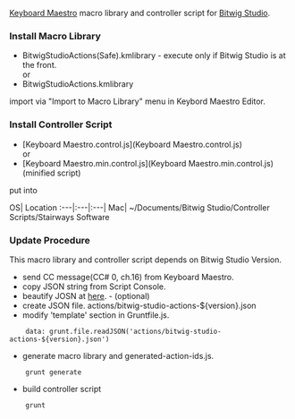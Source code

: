 [Keyboard Maestro](http://www.keyboardmaestro.com/main/) macro library and controller script for [Bitwig Studio](http://www.bitwig.com/en/bitwig-studio/overview.html).


### Install Macro Library
- BitwigStudioActions(Safe).kmlibrary - execute only if Bitwig Studio is at the front.
<br/>or
- BitwigStudioActions.kmlibrary

import via "Import to Macro Library" menu in Keybord Maestro Editor.


### Install Controller Script
- [Keyboard Maestro.control.js](Keyboard Maestro.control.js)
<br/>or
- [Keyboard Maestro.min.control.js](Keyboard Maestro.min.control.js) (minified script)

put into

OS| Location
:---|:---|:---|
Mac| ~/Documents/Bitwig Studio/Controller Scripts/Stairways Software


### Update Procedure
This macro library and controller script depends on Bitwig Studio Version.

- send CC message(CC# 0, ch.16) from Keyboard Maestro.
- copy JSON string from Script Console.
- beautify JOSN at [here](http://archive.dojotoolkit.org/nightly/checkout/dojox/gfx/demos/beautify.html). - (optional)
- create JSON file. actions/bitwig-studio-actions-${version}.json
- modify 'template' section in Gruntfile.js.
```
    data: grunt.file.readJSON('actions/bitwig-studio-actions-${version}.json')
```
- generate macro library and generated-action-ids.js.
```
    grunt generate
```
- build controller script
```
    grunt
```
